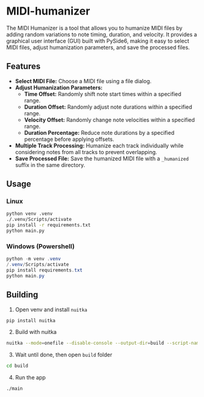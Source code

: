 # MIDI-humanizer

The MIDI Humanizer is a tool that allows you to humanize MIDI files by adding random variations to note timing, duration, and velocity. It provides a graphical user interface (GUI) built with PySide6, making it easy to select MIDI files, adjust humanization parameters, and save the processed files.

## Features

- **Select MIDI File:** Choose a MIDI file using a file dialog.
- **Adjust Humanization Parameters:**
  - **Time Offset:** Randomly shift note start times within a specified range.
  - **Duration Offset:** Randomly adjust note durations within a specified range.
  - **Velocity Offset:** Randomly change note velocities within a specified range.
  - **Duration Percentage:** Reduce note durations by a specified percentage before applying offsets.
- **Multiple Track Processing:** Humanize each track individually while considering notes from all tracks to prevent overlapping.
- **Save Processed File:** Save the humanized MIDI file with a `_humanized` suffix in the same directory.

## Usage

### Linux

```bash
python venv .venv
./.venv/Scripts/activate
pip install -r requirements.txt
python main.py
```

### Windows (Powershell)

```powershell
python -m venv .venv
/.venv/Scripts/activate
pip install requirements.txt
python main.py
```


## Building

1. Open venv and install `nuitka`
```bash
pip install nuitka
```

2. Build with nuitka
```bash
nuitka --mode=onefile --disable-console --output-dir=build --script-name=main.py --enable-plugins=pyside6
```

3. Wait until done, then open `build` folder
```bash
cd build
```

4. Run the app
```bash
./main
```
